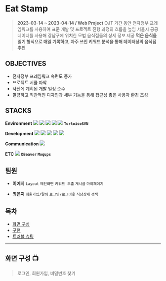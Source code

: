 # Eat Stamp
> **2023-03-14 ~ 2023-04-14	/ Web Project**
> OJT 기간 동안 전자정부 프레임워크를 사용하여 표준 개발 및 프로젝트 진행 과정의 흐름을 높임
> 서울시 공공 데이터를 사용해 강남구에 위치한 모범 음식점들의 상세 정보 제공
> **먹은 음식을 일기 형식으로 매일 기록하고, 자주 쓰인 키워드 분석을 통해 데이터상의 음식점 추천**

## OBJECTIVES

- 전자정부 프레임워크 숙련도 증가
- 프로젝트 서클 파악
- 사전에 계획된 개발 일정 준수
- 깔끔하고 직관적인 디자인과 세부 기능을 통해 접근성 좋은 사용자 환경 조성

## STACKS
**Environment**
<img src="https://img.shields.io/badge/Eclipse-FE7A16.svg?style=for-the-badge&logo=Eclipse&logoColor=white"> <img src="https://img.shields.io/badge/egovFramework-6DB33F?style=for-the-badge&logo=spring&logoColor=white">  <img src="https://img.shields.io/badge/spring-6DB33F?style=for-the-badge&logo=spring&logoColor=white"> <img src="https://img.shields.io/badge/mysql-4479A1?style=for-the-badge&logo=mysql&logoColor=white">  <img src="https://img.shields.io/badge/apache tomcat-F8DC75?style=for-the-badge&logo=apachetomcat&logoColor=white">
**`TortoiseSVN`**

**Development**
<img src="https://img.shields.io/badge/java-007396?style=for-the-badge&logo=java&logoColor=white">  <img src="https://img.shields.io/badge/javascript-F7DF1E?style=for-the-badge&logo=javascript&logoColor=black">  <img src="https://img.shields.io/badge/jquery-0769AD?style=for-the-badge&logo=jquery&logoColor=white"> <img src="https://img.shields.io/badge/html5-E34F26?style=for-the-badge&logo=html5&logoColor=white"> <img src="https://img.shields.io/badge/css-1572B6?style=for-the-badge&logo=css3&logoColor=white"> 

**Communication**
 <img src="https://img.shields.io/badge/Notion-%23000000.svg?style=for-the-badge&logo=notion&logoColor=white">

**ETC**
<img src="https://img.shields.io/badge/fontawesome-339AF0?style=for-the-badge&logo=fontawesome&logoColor=white"> 
**`DBeaver` `Moqups`**


## 팀원

- **이예지** 
`Layout` `메인화면` `키워드 추출` `게시글` `마이페이지`

- **최은지** 
`회원가입/탈퇴` `로그인/로그아웃` `식당상세` `검색`

## 목차
- [화면 구성](#화면-구성)
- [구현](#구현)
- [트러블 슈팅](#트러블-슈팅)

- - -
## 화면 구성 📺
> 로그인, 회원가입, 비밀번호 찾기

